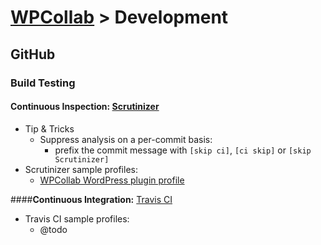 # [WPCollab](https://github.com/WPCollab/WPCollab) > Development

## GitHub

### Build Testing

#### __Continuous Inspection:__ [Scrutinizer](https://scrutinizer-ci.com/)
- Tip & Tricks
	- Suppress analysis on a per-commit basis:
		- prefix the commit message with `[skip ci]`, `[ci skip]` or `[skip Scrutinizer]`
- Scrutinizer sample profiles:
	- [WPCollab WordPress plugin profile](https://github.com/WPCollab/WPCollab/blob/master/development/Scrutinizer/WPCollab_WP-plugin.scrutinizer.yml)

####__Continuous Integration:__ [Travis CI](https://travis-ci.org/)
- Travis CI sample profiles:
	- @todo
